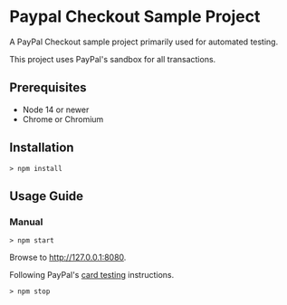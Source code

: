 # Paypal Checkout Sample Project
A PayPal Checkout sample project primarily used for automated testing.

This project uses PayPal's sandbox for all transactions.

## Prerequisites
* Node 14 or newer
* Chrome or Chromium

## Installation
```
> npm install
```

## Usage Guide
### Manual
```
> npm start
```

Browse to http://127.0.0.1:8080.

Following PayPal's [card testing](https://developer.paypal.com/tools/sandbox/card-testing/) instructions.

```
> npm stop
```
